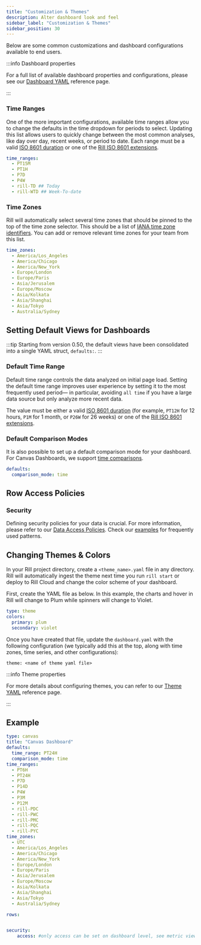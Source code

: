 ```yaml
---
title: "Customization & Themes"
description: Alter dashboard look and feel
sidebar_label: "Customization & Themes"
sidebar_position: 30
---
```


Below are some common customizations and dashboard configurations available to end users. 

:::info Dashboard properties

For a full list of available dashboard properties and configurations, please see our [Dashboard YAML](/reference/project-files/canvas-dashboards.md) reference page.

:::


### Time Ranges

One of the more important configurations, available time ranges allow you to change the defaults in the time dropdown for periods to select. Updating this list allows users to quickly change between the most common analyses, like day over day, recent weeks, or period to date. Each range must be a valid [ISO 8601 duration](https://en.wikipedia.org/wiki/ISO_8601#Durations) or one of the [Rill ISO 8601 extensions](../../reference/rill-iso-extensions.md#extensions).

```yaml
time_ranges:
  - PT15M 
  - PT1H
  - P7D
  - P4W
  - rill-TD ## Today
  - rill-WTD ## Week-To-date
```

### Time Zones

Rill will automatically select several time zones that should be pinned to the top of the time zone selector. This should be a list of [IANA time zone identifiers](https://en.wikipedia.org/wiki/List_of_tz_database_time_zones). You can add or remove relevant time zones for your team from this list.

```yaml
time_zones:
  - America/Los_Angeles
  - America/Chicago
  - America/New_York
  - Europe/London
  - Europe/Paris
  - Asia/Jerusalem
  - Europe/Moscow
  - Asia/Kolkata
  - Asia/Shanghai
  - Asia/Tokyo
  - Australia/Sydney  
```

## Setting Default Views for Dashboards
:::tip
Starting from version 0.50, the default views have been consolidated into a single YAML struct, `defaults:`.
:::

### Default Time Range

Default time range controls the data analyzed on initial page load. Setting the default time range improves user experience by setting it to the most frequently used period— in particular, avoiding `all time` if you have a large data source but only analyze more recent data.

The value must be either a valid [ISO 8601 duration](https://en.wikipedia.org/wiki/ISO_8601#Durations) (for example, `PT12H` for 12 hours, `P1M` for 1 month, or `P26W` for 26 weeks) or one of the [Rill ISO 8601 extensions](../../reference/rill-iso-extensions.md#extensions).



### Default Comparison Modes

It is also possible to set up a default comparison mode for your dashboard. For Canvas Dashboards, we support [time comparisons](/explore/time-series#time-comparisons). 

```yaml
defaults:
  comparison_mode: time
```

## Row Access Policies
### Security

Defining security policies for your data is crucial. For more information, please refer to our [Data Access Policies](/build/metrics-view/security). Check our [examples](/build/metrics-view/security#examples) for frequently used patterns.

## Changing Themes & Colors

In your Rill project directory, create a `<theme_name>.yaml` file in any directory. Rill will automatically ingest the theme next time you run `rill start` or deploy to Rill Cloud and change the color scheme of your dashboard.

First, create the YAML file as below. In this example, the charts and hover in Rill will change to Plum while spinners will change to Violet.

```yaml
type: theme
colors:
  primary: plum
  secondary: violet 
```

Once you have created that file, update the `dashboard.yaml` with the following configuration (we typically add this at the top, along with time zones, time series, and other configurations):

`theme: <name of theme yaml file>` 

:::info Theme properties

For more details about configuring themes, you can refer to our [Theme YAML](/reference/project-files/themes.md) reference page.

:::
## Example

```yaml
type: canvas
title: "Canvas Dashboard"
defaults:
  time_range: PT24H
  comparison_mode: time
time_ranges:
  - PT6H
  - PT24H
  - P7D
  - P14D
  - P4W
  - P3M
  - P12M
  - rill-PDC
  - rill-PWC
  - rill-PMC
  - rill-PQC
  - rill-PYC
time_zones:
  - UTC
  - America/Los_Angeles
  - America/Chicago
  - America/New_York
  - Europe/London
  - Europe/Paris
  - Asia/Jerusalem
  - Europe/Moscow
  - Asia/Kolkata
  - Asia/Shanghai
  - Asia/Tokyo
  - Australia/Sydney

rows:


security:
    access: #only access can be set on dashboard level, see metric view for detailed access policies

```